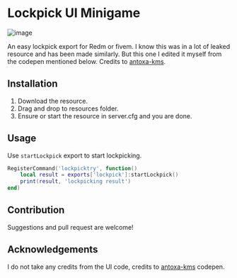 # Lockpick UI Minigame

![image](https://user-images.githubusercontent.com/87246847/215305022-0b3661fa-a5b6-4cf6-b3f4-939948868105.png)


An easy lockpick export for Redm or fivem.
I know this was in a lot of leaked resource and has been made similarly.
But this one I edited it myself from the codepen mentioned below.
Credits to [antoxa-kms](https://codepen.io/antoxa-kms/).

## Installation

1. Download the resource.
2. Drag and drop to resources folder.
3. Ensure or start the resource in server.cfg and you are done.

## Usage

Use `startLockpick` export to start lockpicking.

```lua
RegisterCommand('lockpicktry', function()
    local result = exports['lockpick']:startLockpick()
    print(result, 'lockpicking result')
end)
```

## Contribution

Suggestions and pull request are welcome!

## Acknowledgements

I do not take any credits from the UI code, credits to [antoxa-kms](https://codepen.io/antoxa-kms/pen/qbqoMy) codepen.
